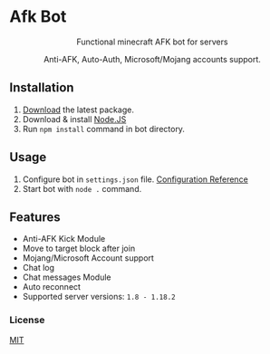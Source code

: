 # Afk Bot
<p align="center">
    Functional minecraft AFK bot for servers
</p>

<p align="center">
    Anti-AFK, Auto-Auth, Microsoft/Mojang accounts support.
</p>

## Installation

 1. [Download](https://github.com/urFate/Afk-Bot/tags) the latest package.
 2. Download & install [Node.JS](https://nodejs.org/en/download/)
 3. Run `npm install` command in bot directory.
 
 ## Usage
 
 1. Configure bot in `settings.json` file. [Configuration Reference](https://github.com/urFate/Afk-Bot/wiki/Configuring-bot-(settings.json))
 2. Start bot with `node .` command.

## Features

 - Anti-AFK Kick Module
 - Move to target block after join
 - Mojang/Microsoft Account support
 - Chat log
 - Chat messages Module
 - Auto reconnect
 - Supported server versions: `1.8 - 1.18.2`
 
 ### License
 [MIT](https://github.com/urFate/Afk-Bot/blob/main/LICENSE)

